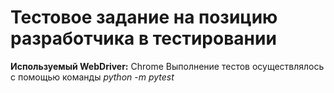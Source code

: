 # Тестовое задание на позицию разработчика в тестировании

**Используемый WebDriver:** Chrome
Выполнение тестов осуществлялось с помощью команды *python -m pytest*
